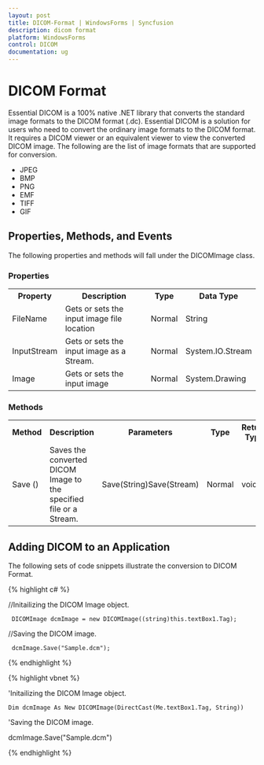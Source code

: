 ```yaml
---
layout: post
title: DICOM-Format | WindowsForms | Syncfusion
description: dicom format
platform: WindowsForms
control: DICOM 
documentation: ug
---
```


# DICOM Format

Essential DICOM is a 100% native .NET library that converts the standard image formats to the DICOM format (.dc). Essential DICOM is a solution for users who need to convert the ordinary image formats to the DICOM format. It requires a DICOM viewer or an equivalent viewer to view the converted DICOM image. The following are the list of image formats that are supported for conversion.

* JPEG
* BMP
* PNG
* EMF
* TIFF
* GIF

## Properties, Methods, and Events 


The following properties and methods will fall under the DICOMImage class.

### Properties

<table>
<tr>
<th>
Property </th><th>
Description </th><th>
Type </th><th>
Data Type </th></tr>
<tr>
<td>
FileName </td><td>
Gets or sets the input image file location </td><td>
Normal </td><td>
String</td></tr>
<tr>
<td>
InputStream</td><td>
Gets or sets the input image as a Stream.</td><td>
Normal</td><td>
System.IO.Stream</td></tr>
<tr>
<td>
Image</td><td>
Gets or sets the input image</td><td>
Normal</td><td>
System.Drawing</td></tr>
</table>

### Methods


<table>
<tr>
<th>
Method </th><th>
Description </th><th>
Parameters </th><th>
Type </th><th>
Return Type </th></tr>
<tr>
<td>
Save ()</td><td>
Saves the converted DICOM Image to the specified file or a Stream.</td><td>
Save(String)Save(Stream) </td><td>
Normal </td><td>
void </td></tr>
</table>

## Adding DICOM to an Application 

The following sets of code snippets illustrate the conversion to DICOM Format.

{% highlight c# %}

   //Initailizing the DICOM Image object.

     DICOMImage dcmImage = new DICOMImage((string)this.textBox1.Tag);

   //Saving the DICOM image.

     dcmImage.Save("Sample.dcm");


{% endhighlight %}

{% highlight vbnet %}

   'Initailizing the DICOM Image object.

    Dim dcmImage As New DICOMImage(DirectCast(Me.textBox1.Tag, String))

   'Saving the DICOM image.

   dcmImage.Save("Sample.dcm")

{% endhighlight %}

